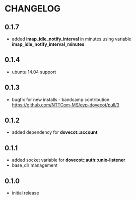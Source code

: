 # CHANGELOG

## 0.1.7

* added **imap_idle_notify_interval** in minutes using variable **imap_idle_notify_interval_minutes**

## 0.1.4

* ubuntu 14.04 support

## 0.1.3

* bugfix for new installs - bandcamp contribution: https://github.com/NTTCom-MS/eyp-dovecot/pull/3

## 0.1.2

* added dependency for **dovecot::account**

## 0.1.1

* added socket variable for **dovecot::auth::unix-listener**
* base_dir management

## 0.1.0

* initial release
